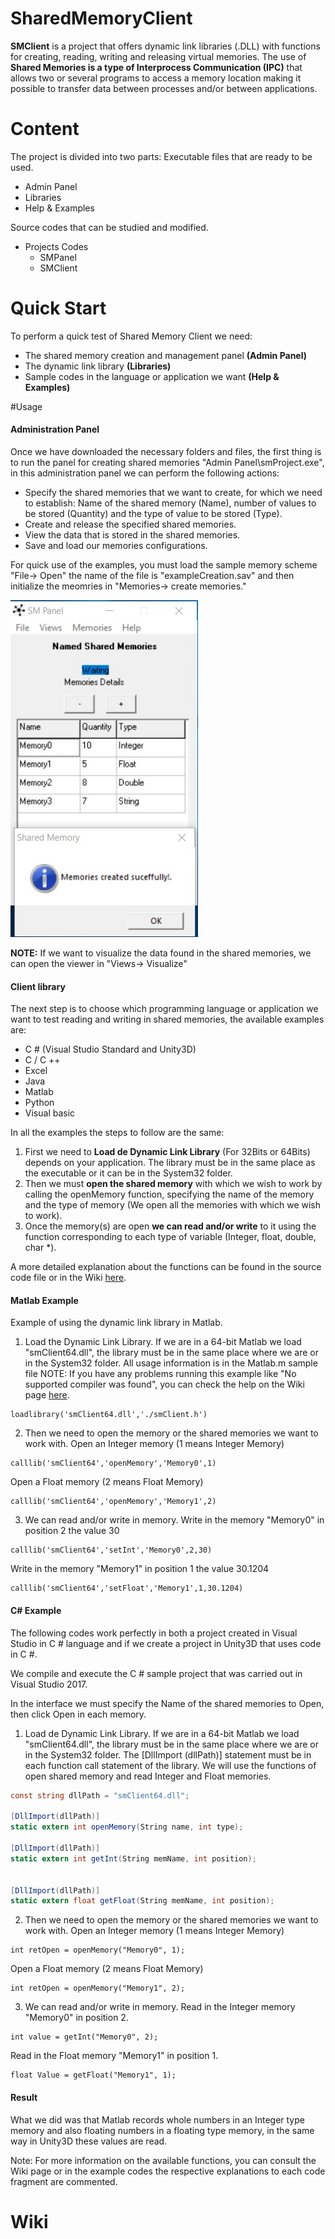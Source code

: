# SharedMemoryClient
**SMClient** is a project that offers dynamic link libraries (.DLL) with functions for creating, reading, writing and releasing virtual memories. 
The use of **Shared Memories is a type of Interprocess Communication (IPC)** that allows two or several programs to access a memory location making it possible to transfer data between processes and/or between applications.

# Content
The project is divided into two parts:
Executable files that are ready to be used.
- Admin Panel
- Libraries
- Help & Examples

Source codes that can be studied and modified.
- Projects Codes
	- SMPanel
	- SMClient

# Quick Start
To perform a quick test of Shared Memory Client we need:
- The shared memory creation and management panel **(Admin Panel)**
- The dynamic link library **(Libraries)**
- Sample codes in the language or application we want **(Help & Examples)**

#Usage
#### Administration Panel 
Once we have downloaded the necessary folders and files, the first thing is to run the panel for creating shared memories "Admin Panel\smProject.exe", in this administration panel we can perform the following actions:
- Specify the shared memories that we want to create, for which we need to establish: Name of the shared memory (Name), number of values to be stored (Quantity) and the type of value to be stored (Type).
- Create and release the specified shared memories.
- View the data that is stored in the shared memories.
- Save and load our memories configurations.

For quick use of the examples, you must load the sample memory scheme "File-> Open" the name of the file is "exampleCreation.sav" and then initialize the meomries in "Memories-> create memories."

<img src="Images/SMpanel.jpg" width="300" />

**NOTE:** If we want to visualize the data found in the shared memories, we can open the viewer in "Views-> Visualize"

#### Client library
The next step is to choose which programming language or application we want to test reading and writing in shared memories, the available examples are:
- C # (Visual Studio Standard and Unity3D)
- C / C ++
- Excel
- Java
- Matlab
- Python
- Visual basic

In all the examples the steps to follow are the same:
1. First we need to **Load de Dynamic Link Library** (For 32Bits or 64Bits) depends on your application. The library must be in the same place as the executable or it can be in the System32 folder.
2. Then we must **open the shared memory** with which we wish to work by calling the openMemory function, specifying the name of the memory and the type of memory (We open all the memories with which we wish to work).
3. Once the memory(s) are open **we can read and/or write** to it using the function corresponding to each type of variable (Integer, float, double, char *).  

A more detailed explanation about the functions can be found in the source code file or in the Wiki [here](https://github.com/EliGor1989/sharedMemoryClient/wiki/Functions-in-the-Library).

#### Matlab Example
Example of using the dynamic link library in Matlab.
1. Load the Dynamic Link Library. If we are in a 64-bit Matlab we load "smClient64.dll", the library must be in the same place where we are or in the System32 folder.
All usage information is in the Matlab.m sample file
NOTE: If you have any problems running this example like "No supported compiler was found", you can check the help on the Wiki page [here](https://github.com/EliGor1989/sharedMemoryClient/wiki/Trouble-help#2-error-error-using-loadlibrary-no-supported-compiler-was-found-you-can-install-the-freely-available-mingw-w64).
```
loadlibrary('smClient64.dll','./smClient.h')
```
2. Then we need to open the memory or the shared memories we want to work with.
Open an Integer memory (1 means Integer Memory)
```
calllib('smClient64','openMemory','Memory0',1)
``` 
Open a Float memory (2 means Float Memory)
```	
calllib('smClient64','openMemory','Memory1',2) 
```
3. We can read and/or write in memory.
Write in the memory "Memory0" in position 2 the value 30
```
calllib('smClient64','setInt','Memory0',2,30)
``` 
Write in the memory "Memory1" in position 1 the value 30.1204
```
calllib('smClient64','setFloat','Memory1',1,30.1204)
``` 

#### C# Example
The following codes work perfectly in both a project created in Visual Studio in C # language and if we create a project in Unity3D that uses code in C #.

We compile and execute the C # sample project that was carried out in Visual Studio 2017.

In the interface we must specify the Name of the shared memories to Open, then click Open in each memory.



1. Load de Dynamic Link Library. If we are in a 64-bit Matlab we load "smClient64.dll", the library must be in the same place where we are or in the System32 folder.
The [DllImport (dllPath)] statement must be in each function call statement of the library.
We will use the functions of open shared memory and read Integer and Float memories.

```csharp
const string dllPath = "smClient64.dll";

[DllImport(dllPath)]
static extern int openMemory(String name, int type);

[DllImport(dllPath)]
static extern int getInt(String memName, int position);


[DllImport(dllPath)]
static extern float getFloat(String memName, int position);
```
2. Then we need to open the memory or the shared memories we want to work with.
Open an Integer memory (1 means Integer Memory)
```
int retOpen = openMemory("Memory0", 1);
``` 
Open a Float memory (2 means Float Memory)
```
int retOpen = openMemory("Memory1", 2);
```
3. We can read and/or write in memory.
Read in the Integer memory "Memory0" in position 2.
```
int value = getInt("Memory0", 2);
``` 
Read in the Float memory "Memory1" in position 1.
```
float Value = getFloat("Memory1", 1);
```

#### Result
What we did was that Matlab records whole numbers in an Integer type memory and also floating numbers in a floating type memory, in the same way in Unity3D these values are read.

Note: For more information on the available functions, you can consult the Wiki page or in the example codes the respective explanations to each code fragment are commented.

# Wiki 
